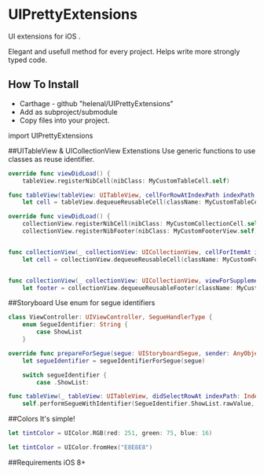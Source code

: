# UIPrettyExtensions
UI extensions for iOS .

Elegant and usefull method for every project. Helps write more strongly typed code.

## How To Install
- Carthage - github "helenal/UIPrettyExtensions"
- Add as subproject/submodule
- Copy files into your project.

import UIPrettyExtensions

##UITableView & UICollectionView Extenstions
Use generic functions to use classes as reuse identifier.

``` swift
override func viewDidLoad() {
    tableView.registerNibCell(nibClass: MyCustomTableCell.self)

func tableView(tableView: UITableView, cellForRowAtIndexPath indexPath: NSIndexPath) -> UITableViewCell {
    let cell = tableView.dequeueReusableCell(className: MyCustomTableCell.self, for: indexPath)

```

``` swift
override func viewDidLoad() {
    collectionView.registerNibCell(nibClass: MyCustomCollectionCell.self)
    collectionView.registerNibFooter(nibClass: MyCustomFooterView.self)


func collectionView(_ collectionView: UICollectionView, cellForItemAt indexPath: IndexPath) -> UICollectionViewCell {
    let cell = collectionView.dequeueReusableCell(className: MyCustomFooterView.self, for: indexPath)


func collectionView(_ collectionView: UICollectionView, viewForSupplementaryElementOfKind kind: String, at indexPath: IndexPath) -> UICollectionReusableView {
    let footer = collectionView.dequeueReusableFooter(className: MyCustomFooterView.self, for: indexPath)

```

##Storyboard
Use enum for segue identifiers

``` swift
class ViewController: UIViewController, SegueHandlerType {
    enum SegueIdentifier: String {
        case ShowList
    }

override func prepareForSegue(segue: UIStoryboardSegue, sender: AnyObject?) {
    let segueIdentifier = segueIdentifierForSegue(segue)

    switch segueIdentifier {
        case .ShowList:

func tableView(_ tableView: UITableView, didSelectRowAt indexPath: IndexPath) {
    self.performSegueWithIdentifier(SegueIdentifier.ShowList.rawValue, sender: indexPath)
```

##Colors
It's simple!

``` swift
let tintColor = UIColor.RGB(red: 251, green: 75, blue: 16)

let tintColor = UIColor.fromHex("E8E8E8")
```

##Requirements
iOS 8+



